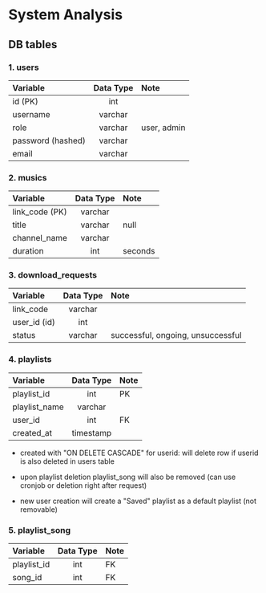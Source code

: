 # System Analysis

## DB tables

### 1. users
| Variable | Data Type |Note|
|:------|:-------:|:-----|
| id (PK)| int |
|username| varchar|
|role|varchar|user, admin
|password (hashed)|varchar|
|email|varchar|

### 2. musics
|Variable | Data Type | Note|
|:------|:-------:|:-----|
| link_code (PK)| varchar|
| title | varchar|null|
| channel_name| varchar|
| duration | int|seconds|null


### 3. download_requests
|Variable | Data Type | Note|
|:------|:-------:|:-----|
|link_code|varchar||
| user_id (id) |int||
| status| varchar|successful, ongoing, unsuccessful|

### 4. playlists
|Variable | Data Type | Note|
|:------|:-------:|:-----|
|playlist_id|int|PK|
|playlist_name|varchar
|user_id|int|FK|
|created_at| timestamp|

- created with "ON DELETE CASCADE" for userid: will delete row if userid is also deleted in users table

- upon playlist deletion playlist_song will also be removed (can use cronjob or deletion right after request)
- new user creation will create a "Saved" playlist as a default playlist (not removable)


### 5. playlist_song
|Variable | Data Type | Note|
|:------|:-------:|:-----|
|playlist_id|int|FK
|song_id|int|FK


